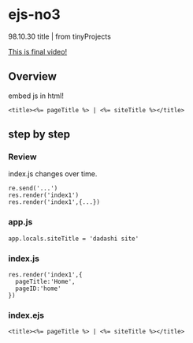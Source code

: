 # ejs-no3
98.10.30  title | from tinyProjects

[This is final video!](https://www.aparat.com/v/cMdSy)

## Overview
embed js in html!
```
<title><%= pageTitle %> | <%= siteTitle %></title>
```
## step by step

### Review
index.js changes over time.
```
re.send('...')
res.render('index1')
res.render('index1',{...})
```
### app.js
```
app.locals.siteTitle = 'dadashi site'
```
### index.js
```
res.render('index1',{
  pageTitle:'Home',
  pageID:'home'
})
```
### index.ejs
```
<title><%= pageTitle %> | <%= siteTitle %></title>
```
